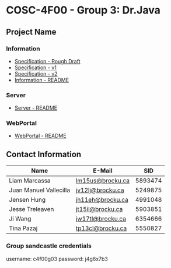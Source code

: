 # COSC-4F00  -  Group 3:  Dr.Java
## Project Name

### Information
  - [Specification - Rough Draft](https://docs.google.com/document/d/1_Ttea0a2wcxuSylJji-r-oEF-sLirkif9crcvvojsXg/edit?fbclid=IwAR1zTzqX2cMkm0sNaFJT_DC6EyD97vERKlqAUhh3xYyUykdpAiD5oGdicjw)
  - [Specification - v1](https://docs.google.com/document/d/1ujDCscHSd17lsZqvm-oPjsvqeL2inoXJ7QJL83MC6PM/edit?usp=sharing)
  - [Specification - v2](https://docs.google.com/document/d/1tXpi7lFy8mva30LZAWzVqnsOvs2AnumBCDiAAoQRrog/edit?usp=sharing)
  - [Information - README](https://github.com/Treleaven6/COSC-4F00/tree/master/information#information)

### Server
 - [Server - README](https://github.com/Treleaven6/COSC-4F00/tree/master/server#server)
 
### WebPortal
 - [WebPortal - README](https://github.com/Treleaven6/COSC-4F00/tree/master/webportal#web-portal)

## Contact Information
Name                   | E-Mail             | SID 
---------------------- | ------------------ | ------------------
Liam Marcassa          | lm15us@brocku.ca   | 5893474
Juan Manuel Vallecilla | jv12lj@brocku.ca   | 5249875
Jensen Hung            | jh11eh@brocku.ca   | 4991048
Jesse Treleaven        | jt15il@brocku.ca   | 5903851
Ji Wang                | jw17tl@brocku.ca   | 6354666
Tina Pazaj             | tp13cl@brocku.ca   | 5550827

### Group sandcastle credentials
username: c4f00g03
password: j4g6x7b3
